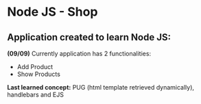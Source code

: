 # Node JS - Shop

<h2> Application created to learn Node JS:</h2>

<p> <b>(09/09)</b> Currently application has 2 functionalities:</p>
<ul><li>Add Product</li><li>Show Products</li></ul>
<p><b>Last learned concept:</b> PUG (html template retrieved dynamically), handlebars and EJS</p>
